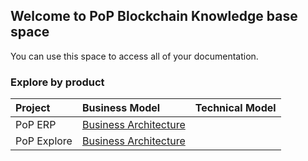 ## Welcome to PoP Blockchain Knowledge base space

You can use this space to access all of your documentation.

### Explore by product

Project | Business Model | Technical Model |
:--------- | :------ | :------ | 
PoP ERP | [Business Architecture](/PoPERP/BusinessArchitecture/index.html#list) | |
PoP Explore | [Business Architecture]() | |
